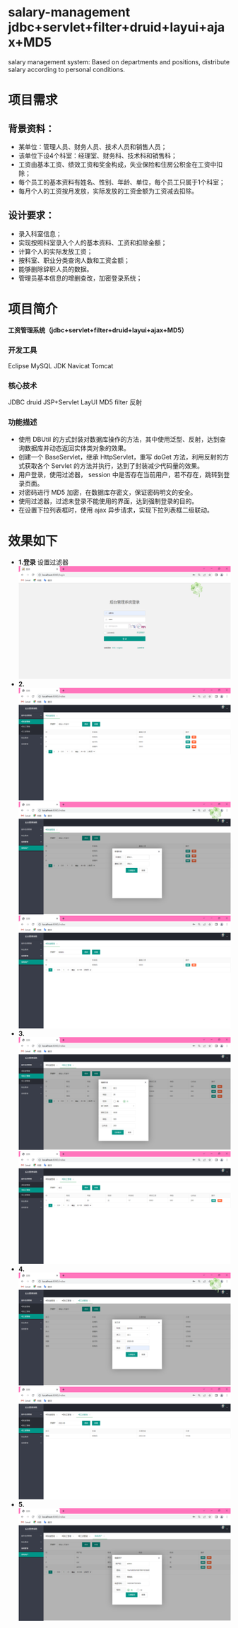 # salary-management  jdbc+servlet+filter+druid+layui+ajax+MD5
salary management system: Based on departments and positions, distribute salary according to personal conditions.

# 项目需求
## 背景资料：
* 某单位：管理人员、财务人员、技术人员和销售人员；
* 该单位下设4个科室：经理室、财务科、技术科和销售科；
* 工资由基本工资、绩效工资和奖金构成，失业保险和住房公积金在工资中扣除；
* 每个员工的基本资料有姓名、性别、年龄、单位，每个员工只属于1个科室；
* 每月个人的工资按月发放，实际发放的工资金额为工资减去扣除。
## 设计要求：
* 录入科室信息；
* 实现按照科室录入个人的基本资料、工资和扣除金额；
* 计算个人的实际发放工资；
* 按科室、职业分类查询人数和工资金额；
* 能够删除辞职人员的数据。
* 管理员基本信息的增删查改，加密登录系统；

# 项目简介
**工资管理系统（jdbc+servlet+filter+druid+layui+ajax+MD5）**

### 开发工具
Eclipse MySQL JDK Navicat Tomcat
### 核心技术
JDBC druid JSP+Servlet LayUI MD5 filter 反射
### 功能描述
* 使用 DBUtil 的方式封装对数据库操作的方法，其中使用泛型、反射，达到查询数据库并动态返回实体类对象的效果。
* 创建一个 BaseServlet，继承 HttpServlet，重写 doGet 方法，利用反射的方式获取各个 Servlet 的方法并执行，达到了封装减少代码量的效果。
* 用户登录，使用过滤器， session 中是否存在当前用户，若不存在，跳转到登录页面。
* 对密码进行 MD5 加密，在数据库存密文，保证密码明文的安全。
* 使用过滤器，过滤未登录不能使用的界面，达到强制登录的目的。
* 在设置下拉列表框时，使用 ajax 异步请求，实现下拉列表框二级联动。

# 效果如下
* **1.登录**  设置过滤器
![Image text](https://raw.githubusercontent.com/sarah-liushasha/salary/master/image-source/1.png)
* **2.**
![Image text](https://raw.githubusercontent.com/sarah-liushasha/salary/master/image-source/2(1).png)
![Image text](https://raw.githubusercontent.com/sarah-liushasha/salary/master/image-source/2(2).png)
![Image text](https://raw.githubusercontent.com/sarah-liushasha/salary/master/image-source/2(3).png)
* **3.**
![Image text](https://raw.githubusercontent.com/sarah-liushasha/salary/master/image-source/3(1).png)
![Image text](https://raw.githubusercontent.com/sarah-liushasha/salary/master/image-source/3(2).png)
* **4.**
![Image text](https://raw.githubusercontent.com/sarah-liushasha/salary/master/image-source/4(1).png)
![Image text](https://raw.githubusercontent.com/sarah-liushasha/salary/master/image-source/4(2).png)
* **5.**
![Image text](https://raw.githubusercontent.com/sarah-liushasha/salary/master/image-source/5.png)

